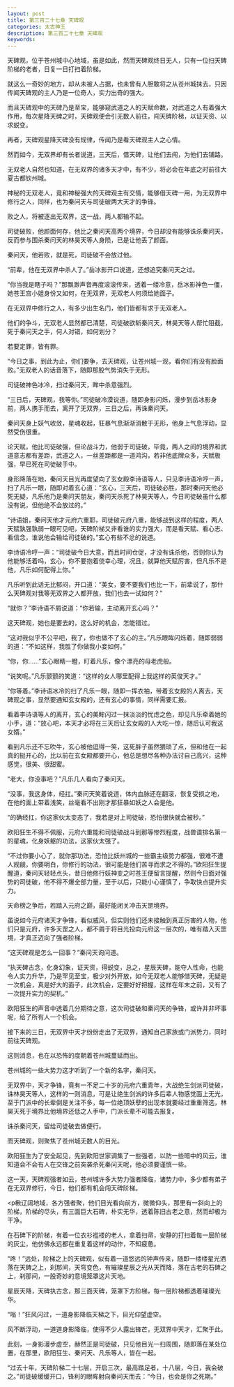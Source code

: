 ```yaml
---
layout: post
title: 第三百二十七章 天碑观
categories: 太古神王
description: 第三百二十七章 天碑观
keywords:
---
```


天碑观，位于苍州城中心地域，虽是如此，然而天碑观终日无人，只有一位扫天碑阶梯的老者，日复一日打扫着阶梯。

就这么一奇妙的地方，却从未被人占据，也未曾有人胆敢将之从苍州城抹去，只因传闻天碑观的主人乃是一位奇人，实力出奇的强大。

而且天碑观中的天碑乃是至宝，能够窥武道之人的天赋命数，对武道之人有着强大作用，每次星降天碑之时，天碑观便会引无数人前往，闯天碑阶梯，以证天资、以求蜕变。

再者，天碑观星降天碑没有规律，传闻乃是看天碑观主人之心情。

然而如今，无双界却有长者说道，三天后，借天碑，让他们去闯，为他们去铺路。

无双老人自然也知道，在无双界的诸多天才中，有不少，将必会在年底之时前往大夏古都钦州城。

神秘的无双老人，竟和神秘强大的天碑观主有交情，能够借天碑一用，为无双界中修行之人，同样，也为秦问天与司徒破两大天才的争锋。

败之人，将被逐出无双界，这一战，两人都输不起。

司徒破败，他颜面何存，他比之秦问天高两个境界，今日却没有能够诛杀秦问天，反而参与围杀秦问天的林昊天等人身陨，已是让他丢了颜面。

秦问天，他若败，就是死，司徒破不会放过他。

“前辈，他在无双界中杀人了。”岳冰影开口说道，还想追究秦问天之过。

“你当我是瞎子吗？”那飘渺声音再度滚滚传来，透着一缕冷意，岳冰影神色一僵，她苍王宫小姐身份又如何，在无双界，无双老人何须给她面子。

在无双界中修行之人，有多少出生名门，他们皆都有求于无双老人。

他们的争斗，无双老人显然都已清楚，司徒破欲斩秦问天，林昊天等人帮忙阻截，死于秦问天之手，何人对错，如何划分？

若要定罪，皆有罪。

“今日之事，到此为止，你们要争，去天碑观，让苍州城一观，看你们有没有脸面败。”无双老人的话音落下，随即那股气势消失于无形。

司徒破神色冰冷，扫过秦问天，眸中杀意强烈。

“三日后，天碑观，我等你。”司徒破冷漠说道，随即身影闪烁，漫步到岳冰影身前，两人携手而去，离开了无双界，三日之后，再诛秦问天。

秦问天身上妖气收敛，星魂收起，狂暴气息渐渐消散于无形，他身上气息浮动，显然受伤很重。

论天赋，他比司徒破强，但论战斗力，他弱于司徒破，毕竟，两人之间的境界和武道意志都有差距，武道之人，一丝差距都是一道鸿沟，若非他底牌众多，天赋极强，早已死在司徒破手中。

身形降落在地，秦问天目光再度望向了玄女殿李诗语等人，只见李诗语冷哼一声，扫了凡乐一眼，随即对着玄心道：“玄心，三天后，司徒破必胜，那时秦问天他必死无疑，凡乐他乃是秦问天朋友，秦问天杀死了林昊天等人，今日司徒破虽什么都没有说，但他绝不会放过的。”

“诗语姐，秦问天他才元府六重耶，司徒破元府八重，能够战到这样的程度，两人天赋孰强孰弱一眼可见吧，天碑阶梯又非看谁的实力强大，而是看天赋、看心志、看信念，谁说他会输给司徒破的。”玄心有些不忿的说道。

李诗语冷哼一声：“司徒破今日大意，而且时间仓促，才没有诛杀他，否则你认为他能够活着吗，玄心，你不要抱着侥幸心理，况且，就算他天赋厉害，但凡乐不是他，凡乐如何配得上你。”

凡乐听到此话无比郁闷，开口道：“美女，要不要我们也比一下，前辈说了，那什么天碑观对我等无双界之人都开放，我们也去一试如何？”

“就你？”李诗语不屑说道：“你若输，主动离开玄心吗？”

这天碑观，她也是要去的，这么好的机会，怎能错过。

“这对我似乎不公平吧，我了，你也做不了玄心的主。”凡乐眼眸闪烁着，随即弱弱的道：“不如这样，我胜了你做我小妾如何。”

“你，你……”玄心眼睛一瞪，盯着凡乐，像个漂亮的母老虎般。

“说笑呢。”凡乐颤颤的笑道：“这样的女人哪里配得上我这样的英俊天才。”

“你等着。”李诗语冰冷的扫了凡乐一眼，随即一挥衣袖，带着玄女殿的人离去，天碑观之事，显然要通知玄女殿的，还有玄心的事情，同样需要汇报。

看着李诗语等人的离开，玄心的美眸闪过一抹淡淡的忧虑之色，却见凡乐牵着她的小手，道：“放心吧，本天才必将在三天后让玄女殿的人大吃一惊，随后认可我这女婿。”

看到凡乐还不忘吹牛，玄心被他逗得一笑，这死胖子虽然猥琐了点，但和他在一起真的挺开心的，比以前在玄女殿都要开心，他总是想尽各种办法讨自己高兴，这种感觉，很美、很甜蜜。

“老大，你没事吧？”凡乐几人看向了秦问天。

“没事，我这身体，经扛。”秦问天笑着说道，体内血脉还在翻滚，恢复受损之地，在他的面上带着浅笑，丝毫看不出刚才那狂暴如妖之人会是他。

“的确经扛，你这家伙太变态了，我若是对上司徒破，恐怕很快就会被秒。”

欧阳狂生不得不佩服，元府六重能和司徒破战斗到那等惨烈程度，战兽谱排名第一的星魂，化身妖躯的功法，这家伙太强了。

“不过你要小心了，就你那功法，恐怕比妖州城的一些霸主级势力都强，很难不遭人觊觎，你要明白，你修行的功法，很可能是他们苦寻而求之不得的。”欧阳狂生提醒道，秦问天轻轻点头，昔日他修行妖神变之时苍王便留言提醒，然则今日面对强势的司徒破，他不得不爆全部力量，至于以后，只能小心谨慎了，争取快点提升实力。

天命榜之争后，若踏入元府之巅，最好能闭关冲击天罡境界。

虽说如今元府诸天才争锋，看似威风，但实则他们还未接触到真正厉害的人物，他们只是元府，许多天罡之人，都不屑于将目光投向元府这一层次的，唯有踏入天罡境，才真正迈向了强者阶梯。

“这天碑观是怎么一回事？”秦问天询问道。

“执天碑古念，化身幻象，证天资，得蜕变，总之，星辰天碑，能夺人性命，也能令人实力升华，乃是罕见至宝，极少对外开放，如今无双老人能够借天碑，无疑是一次机会，真是好大的面子，此次机会，定要好好把握，这样在年末之前，又有了一次提升实力的契机。”

欧阳狂生的声音中透着几分期待之意，这次司徒破和秦问天的争锋，或许并非坏事呢，给了所有人一个机会。

接下来的三日，无双界中天才纷纷走出了无双界，通知自己家族或门派势力，同时前往天碑观。

这则消息，也在以恐怖的度朝着苍州城蔓延而出。

苍州城的一些大势力这才听到了一个新的名字，秦问天。

无双界中，天才争锋，竟有一不足二十岁的元府六重青年，大战绝生剑派司徒破，诛林昊天等人，这样的一则消息，可是让绝生剑派的许多后辈人物感觉面上无光，至于门派中的长辈倒是关注不多，每一位绝顶妖孽的出现本就要经过重重筛选，林昊天死于境界比他境界还低之人手中，门派长辈不可能去报复。

诛杀秦问天，留给司徒破去做便行。

而天碑观，则聚焦了苍州城无数人的目光。

欧阳狂生为了安全起见，先到欧阳世家调集了一些强者，以防一些暗中的风云，谁知道会不会有人在交锋之前突袭杀死秦问天呢，他必须要谨慎一些。

这一天，天碑观强者如云，苍州城许多大势力强者降临，诸势力中，多少都有弟子在无双界修行，今日，他们都有机会闯天碑阶梯。

<p楸辽阔地域，各方强者聚，他们目光看向前方，微微仰头，那里有一斜向上的阶梯，阶梯的尽头，有三面巨大石碑，朴实无华，透着陈旧古老之意，然而却极为干净。

在石碑下的阶梯，有着一位衣衫褴褛的老人，拿着扫帚，安静的打扫着每一层阶梯的灰尘，他仿佛永远都在重复着这样的动作，不知疲惫。

“咚！”远处，阶梯之上的天碑观，似有着一道悠远的钟声传来，随即一缕缕星光洒落在天碑之上，刹那间，天穹变色，有璀璨星辰之光从天而降，落在古老的石碑之上，刹那间，一股奇妙的意境笼罩这片天地。

星辰天降，天碑执古念，那三面天碑，笼罩下方阶梯，每一层阶梯都透着璀璨光华。

“嗡！”狂风闪过，一道身影降临天梯之下，目光仰望虚空。

风不断浮动，一道道身影降临，使得不少人露出锋芒，无双界中天才，汇聚于此。

此刻，一身影漫步虚空，赫然正是司徒破，只见他目光一扫周围，随即落在某处位置，在那里，欧阳狂生、秦问天、凡乐等人，皆在一起。

“过去十年，天碑阶梯二十七层，开启三次，最高踏足者，十八层，今日，我会破之。”司徒破缓缓开口，锋利的眼眸射向秦问天而去：“今日，也会是你之死期。”
